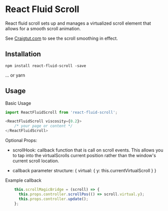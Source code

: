 # React Fluid Scroll

React fluid scroll sets up and manages a virtualized scroll element that allows for a smooth scroll animation. 

See [Craigtut.com](https://www.Craigtut.com) to see the scroll smoothing in effect.

## Installation

```
npm install react-fluid-scroll -save
```

... or yarn


## Usage


Basic Usage
```javascript
import ReactFluidScroll from 'react-fluid-scroll';

<ReactFluidScroll viscosity={0.2}>
    /* your page or content */
</ReactFluidScroll>

```

Optional Props:

* scrollHook: callback function that is call on scroll events. This allows you to tap into the virtualScrolls current position rather than the window's current scroll location.

* callback parameter structure: { virtual: { y: this.currentVirtualScroll } }

Example callback
```javascript
    this.scrollMagicBridge = (scroll) => {
      this.props.controller.scrollPos(() => scroll.virtual.y);
      this.props.controller.update();
    };
```

